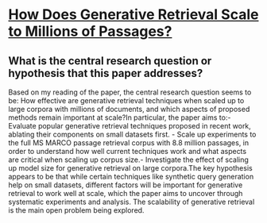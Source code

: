 # [How Does Generative Retrieval Scale to Millions of Passages?](https://arxiv.org/abs/2305.11841)

## What is the central research question or hypothesis that this paper addresses?

Based on my reading of the paper, the central research question seems to be: How effective are generative retrieval techniques when scaled up to large corpora with millions of documents, and which aspects of proposed methods remain important at scale?In particular, the paper aims to:- Evaluate popular generative retrieval techniques proposed in recent work, ablating their components on small datasets first. - Scale up experiments to the full MS MARCO passage retrieval corpus with 8.8 million passages, in order to understand how well current techniques work and what aspects are critical when scaling up corpus size.- Investigate the effect of scaling up model size for generative retrieval on large corpora.The key hypothesis appears to be that while certain techniques like synthetic query generation help on small datasets, different factors will be important for generative retrieval to work well at scale, which the paper aims to uncover through systematic experiments and analysis. The scalability of generative retrieval is the main open problem being explored.
